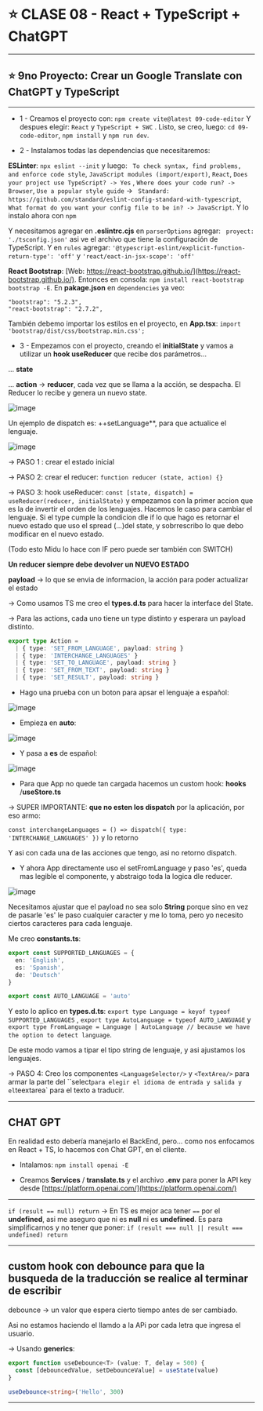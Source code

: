 # :star: CLASE 08 - React + TypeScript + ChatGPT

---

## :star: 9no Proyecto: Crear un Google Translate con ChatGPT y TypeScript

---

- 1 - Creamos el proyecto con: `npm create vite@latest 09-code-editor` Y despues elegir: `React` y `TypeScript + SWC` . Listo, se creo, luego: `cd 09-code-editor`, `npm install` y `npm run dev`.

- 2 - Instalamos todas las dependencias que necesitaremos:

**ESLinter**: `npx eslint --init` y luego: ` To check syntax, find problems, and enforce code style`, `JavaScript modules (import/export)`, `React`, `Does your project use TypeScript? -> Yes` , `Where does your code run? -> Browser`, `Use a popular style guide` -> ` Standard: https://github.com/standard/eslint-config-standard-with-typescript`, ` What format do you want your config file to be in? -> JavaScript`. Y lo instalo ahora con `npm`

Y necesitamos agregar en **.eslintrc.cjs** en `parserOptions` agregar: ` proyect: './tsconfig.json'` asi ve el archivo que tiene la configuración de TypeScript. Y en `rules` agregar: `'@typescript-eslint/explicit-function-return-type': 'off'` y `'react/eact-in-jsx-scope': 'off'`

**React Bootstrap**: [Web: https://react-bootstrap.github.io/](https://react-bootstrap.github.io/). Entonces en consola: `npm install react-bootstrap bootstrap -E`. En **pakage.json** en `dependencies` ya veo:

```
"bootstrap": "5.2.3",
"react-bootstrap": "2.7.2",
```

También debemo importar los estilos en el proyecto, en **App.tsx**: `import 'bootstrap/dist/css/bootstrap.min.css';`

- 3 - Empezamos con el proyecto, creando el **initialState** y vamos a utilizar un **hook useReducer** que recibe dos parámetros...

... **state**

... **action** -> **reducer**, cada vez que se llama a la acción, se despacha. El Reducer lo recibe y genera un nuevo state.

![image](https://user-images.githubusercontent.com/72580574/231193699-1bd15ea9-4696-4b9c-9060-be8bc9ac896e.png)

Un ejemplo de dispatch es: ++setLanguage\*\*, para que actualice el lenguaje.

![image](https://user-images.githubusercontent.com/72580574/231193958-e798f5c4-8864-4106-90ef-4e9c273714c3.png)

-> PASO 1 : crear el estado inicial

-> PASO 2: crear el reducer: `function reducer (state, action) {}`

-> PASO 3: hook useReducer: `const [state, dispatch] = useReducer(reducer, initialState)` y empezamos con la primer accion que es la de invertir el orden de los lenguajes. Hacemos le caso para cambiar el lenguaje. Si el type cumple la condicion dle if lo que hago es retornar el nuevo estado que uso el spread (...)del state, y sobrrescribo lo que debo modificar en el nuevo estado.

(Todo esto Midu lo hace con IF pero puede ser también con SWITCH)

**Un reducer siempre debe devolver un NUEVO ESTADO**

**payload** -> lo que se envia de informacion, la acción para poder actualizar el estado

-> Como usamos TS me creo el **types.d.ts** para hacer la interface del State.

-> Para las actions, cada uno tiene un type distinto y esperara un payload distinto.

```TypeScript
export type Action =
  | { type: 'SET_FROM_LANGUAGE', payload: string }
  | { type: 'INTERCHANGE_LANGUAGES' }
  | { type: 'SET_TO_LANGUAGE', payload: string }
  | { type: 'SET_FROM_TEXT', payload: string }
  | { type: 'SET_RESULT', payload: string }
```

- Hago una prueba con un boton para apsar el lenguaje a español:

![image](https://user-images.githubusercontent.com/72580574/231209383-29a619cd-b067-4aac-a84b-7066353d0ffd.png)

- Empieza en **auto**:

![image](https://user-images.githubusercontent.com/72580574/231209537-d5aeea10-b100-4a4d-8259-a44bdddc4d43.png)

- Y pasa a **es** de español:

![image](https://user-images.githubusercontent.com/72580574/231209709-4c46e266-4ef9-4beb-914e-d6d09e0fa083.png)

- Para que App no quede tan cargada hacemos un custom hook: **hooks** /**useStore.ts**

-> SUPER IMPORTANTE: **que no esten los dispatch** por la aplicación, por eso armo:

`const interchangeLanguages = () => dispatch({ type: 'INTERCHANGE_LANGUAGES' })` y lo retorno

Y asi con cada una de las acciones que tengo, asi no retorno dispatch.

- Y ahora App directamente uso el setFromLanguage y paso 'es', queda mas legible el componente, y abstraigo toda la logica dle reducer.

![image](https://user-images.githubusercontent.com/72580574/231214895-f7ef09a3-0cbf-43e3-9ba4-766a1eb044c6.png)

Necesitamos ajustar que el payload no sea solo **String** porque sino en vez de pasarle 'es' le paso cualquier caracter y me lo toma, pero yo necesito ciertos caracteres para cada lenguaje.

Me creo **constants.ts**:

```TypeScript
export const SUPPORTED_LANGUAGES = {
  en: 'English',
  es: 'Spanish',
  de: 'Deutsch'
}

export const AUTO_LANGUAGE = 'auto'
```

Y esto lo aplico en **types.d.ts**: `export type Language = keyof typeof SUPPORTED_LANGUAGES` , `export type AutoLanguage = typeof AUTO_LANGUAGE` y `export type FromLanguage = Language | AutoLanguage // because we have the option to detect language`.

De este modo vamos a tipar el tipo string de lenguaje, y asi ajustamos los lenguajes.

-> PASO 4: Creo los componentes `<LanguageSelector/>` y `<TextArea/>` para armar la parte del ``select` para elegir el idioma de entrada y salida y el `teextarea` para el texto a traducir.

---

## CHAT GPT

En realidad esto debería manejarlo el BackEnd, pero... como nos enfocamos en React + TS, lo hacemos con Chat GPT, en el cliente.

- Intalamos: `npm install openai -E`

- Creamos **Services** / **translate.ts** y el archivo **.env** para poner la API key desde [https://platform.openai.com/](https://platform.openai.com/)

---

`if (result == null) return` -> En TS es mejor aca tener `==` por el **undefined**, asi me aseguro que ni es **null** ni es **undefined**. Es para simplificarnos y no tener que poner: `if (result === null || result === undefined) return`

---

## custom hook con debounce para que la busqueda de la traducción se realice al terminar de escribir


debounce -> un valor que espera cierto tiempo antes de ser cambiado.

Asi no estamos haciendo el llamdo a la APi por cada letra que ingresa el usuario.

-> Usando **generics**:

```TypeScript
export function useDebounce<T> (value: T, delay = 500) {
  const [debouncedValue, setDebounceValue] = useState(value)
}

useDebounce<string>('Hello', 300)
```
---